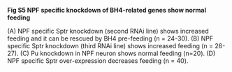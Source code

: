 **Fig S5 NPF specific knockdown of BH4-related genes show normal feeding**

(A) NPF specific Sptr knockdown (second RNAi line) shows increased feeding and it can be rescued by BH4 pre-feeding (n = 24-30). (B) NPF specific Sptr knockdown (third RNAi line) shows increased feeding (n = 26-27). (C) Pu knockdown in NPF neuron shows normal feeding (n=20). (D) NPF specific Sptr over-expression decreases feeding (n = 40). 
